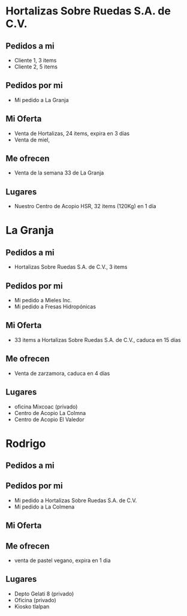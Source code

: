 
Hortalizas Sobre Ruedas S.A. de C.V.
=============


Pedidos a mi
------------
- Cliente 1, 3 items
- Cliente 2, 5 items


Pedidos por mi
--------------
- Mi pedido a La Granja


Mi Oferta
---------
- Venta de Hortalizas, 24 items, expira en 3 días
- Venta de miel, 

Me ofrecen
----------
- Venta de la semana 33 de La Granja


Lugares
-------
- Nuestro Centro de Acopio HSR, 32 items (120Kg) en 1 día





La Granja
=============


Pedidos a mi
------------
- Hortalizas Sobre Ruedas S.A. de C.V., 3 items


Pedidos por mi
--------------
- Mi pedido a Mieles Inc.
- Mi pedido a Fresas Hidropónicas


Mi Oferta
---------
- 33 items a Hortalizas Sobre Ruedas S.A. de C.V., caduca en 15 días


Me ofrecen
----------
- Venta de zarzamora, caduca en 4 días

Lugares
-------
- oficina Mixcoac (privado)
- Centro de Acopio La Colmna
- Centro de Acopio El Valedor









Rodrigo
=============


Pedidos a mi
------------


Pedidos por mi
--------------
- Mi pedido a Hortalizas Sobre Ruedas S.A. de C.V.
- Mi pedido a La Colmena


Mi Oferta
---------

Me ofrecen
----------
- venta de pastel vegano, expira en 1 dia


Lugares
-------
- Depto Gelati 8 (privado)
- Oficina (privado)
- Kiosko tlalpan
